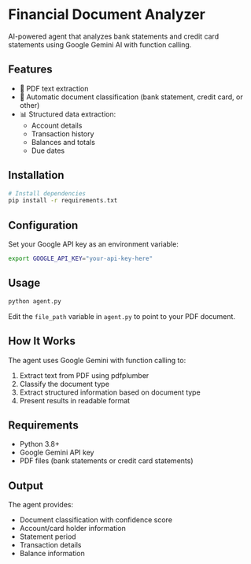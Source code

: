 # Financial Document Analyzer

AI-powered agent that analyzes bank statements and credit card statements using Google Gemini AI with function calling.

## Features

- 📄 PDF text extraction
- 🤖 Automatic document classification (bank statement, credit card, or other)
- 📊 Structured data extraction:
  - Account details
  - Transaction history
  - Balances and totals
  - Due dates

## Installation
```bash
# Install dependencies
pip install -r requirements.txt
```

## Configuration

Set your Google API key as an environment variable:
```bash
export GOOGLE_API_KEY="your-api-key-here"
```

## Usage
```bash
python agent.py
```

Edit the `file_path` variable in `agent.py` to point to your PDF document.

## How It Works

The agent uses Google Gemini with function calling to:
1. Extract text from PDF using pdfplumber
2. Classify the document type
3. Extract structured information based on document type
4. Present results in readable format

## Requirements

- Python 3.8+
- Google Gemini API key
- PDF files (bank statements or credit card statements)

## Output

The agent provides:
- Document classification with confidence score
- Account/card holder information
- Statement period
- Transaction details
- Balance information
